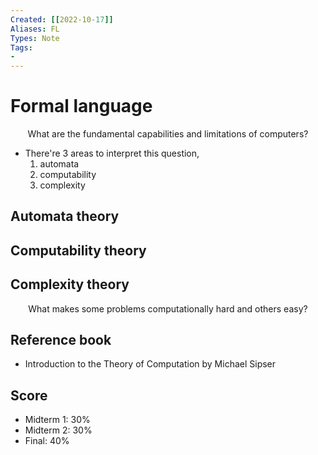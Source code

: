 ```yaml
---
Created: [[2022-10-17]]
Aliases: FL
Types: Note
Tags: 
- 
---
```

# Formal language
$$\text{What are the fundamental capabilities and limitations of computers?}$$
- There're 3 areas to interpret this question, 
  1. automata
  2. computability
  3. complexity

## Automata theory

## Computability theory

## Complexity theory
$$\text{What makes some problems computationally hard and others easy?}$$

## Reference book
- Introduction to the Theory of Computation by Michael Sipser

## Score
- Midterm 1: 30%
- Midterm 2: 30%
- Final: 40%
